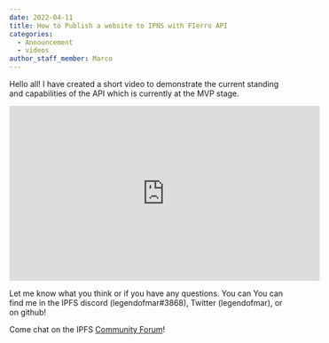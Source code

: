 ```yaml
---
date: 2022-04-11
title: How to Publish a website to IPNS with FIerro API
categories:
  - Announcement
  - videos
author_staff_member: Marco
---
```

Hello all!
I have created a short video to demonstrate the current standing and capabilities of the API which is currently at the MVP stage. 

  <p>
  <iframe width="560" height="315" src="https://www.youtube.com/embed/LN4dXO6sYe4" title="YouTube video player" frameborder="0" allow="accelerometer; autoplay; clipboard-write; encrypted-media; gyroscope; picture-in-picture" allowfullscreen></iframe>
  </p>
  
Let me know what you think or if you have any questions. You can You can find me in the IPFS discord (legendofmar#3868), Twitter (legendofmar), or on github! 

Come chat on the IPFS [Community Forum](https://github.com/ipfs/community/discussions/701)!
